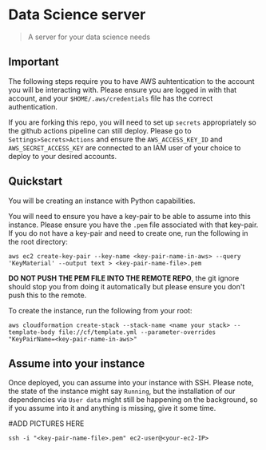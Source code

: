 
# Data Science server

> A server for your data science needs

## Important
The following steps require you to have AWS auhtentication to the account you will be interacting with. Please ensure you are logged in with that account, and your `$HOME/.aws/credentials` file has the correct authentication.

If you are forking this repo, you will need to set up `secrets` appropriately so the github actions pipeline can still deploy. Please go to `Settings>Secrets>Actions` and ensure the `AWS_ACCESS_KEY_ID` and `AWS_SECRET_ACCESS_KEY` are connected to an IAM user of your choice to deploy to your desired accounts.

## Quickstart
You will be creating an instance with Python capabilities.

You will need to ensure you have a key-pair to be able to assume into this instance. Please ensure you have the `.pem` file associated with that key-pair. If you do not have a key-pair and need to create one, run the following in the root directory:
```
aws ec2 create-key-pair --key-name <key-pair-name-in-aws> --query 'KeyMaterial' --output text > <key-pair-name-file>.pem
```
__DO NOT PUSH THE PEM FILE INTO THE REMOTE REPO__, the git ignore should stop you from doing it automatically but please ensure you don't push this to the remote.

To create the instance, run the following from your root:
```
aws cloudformation create-stack --stack-name <name your stack> --template-body file://cf/template.yml --parameter-overrides "KeyPairName=<key-pair-name-in-aws>"
```

## Assume into your instance
Once deployed, you can assume into your instance with SSH. Please note, the state of the instance might say `Running`, but the installation of our dependencies via `User data` might still be happening on the background, so if you assume into it and anything is missing, give it some time.

#ADD PICTURES HERE

```ssh -i "<key-pair-name-file>.pem" ec2-user@<your-ec2-IP>```
